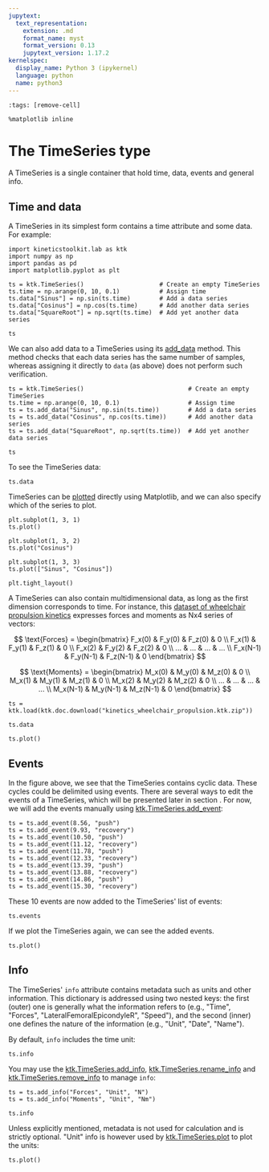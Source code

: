 ```yaml
---
jupytext:
  text_representation:
    extension: .md
    format_name: myst
    format_version: 0.13
    jupytext_version: 1.17.2
kernelspec:
  display_name: Python 3 (ipykernel)
  language: python
  name: python3
---
```


```{code-cell} ipython3
:tags: [remove-cell]

%matplotlib inline
```

# The TimeSeries type

A TimeSeries is a single container that hold time, data, events and general info.

## Time and data

A TimeSeries in its simplest form contains a time attribute and some data. For example:

```{code-cell} ipython3
import kineticstoolkit.lab as ktk
import numpy as np
import pandas as pd
import matplotlib.pyplot as plt

ts = ktk.TimeSeries()                     # Create an empty TimeSeries
ts.time = np.arange(0, 10, 0.1)           # Assign time
ts.data["Sinus"] = np.sin(ts.time)        # Add a data series
ts.data["Cosinus"] = np.cos(ts.time)      # Add another data series
ts.data["SquareRoot"] = np.sqrt(ts.time)  # Add yet another data series

ts
```

We can also add data to a TimeSeries using its [add_data](api/ktk.TimeSeries.add_data.rst) method. This method checks that each data series has the same number of samples, whereas assigning it directly to `data` (as above) does not perform such verification.

```{code-cell} ipython3
ts = ktk.TimeSeries()                             # Create an empty TimeSeries
ts.time = np.arange(0, 10, 0.1)                   # Assign time
ts = ts.add_data("Sinus", np.sin(ts.time))        # Add a data series
ts = ts.add_data("Cosinus", np.cos(ts.time))      # Add another data series
ts = ts.add_data("SquareRoot", np.sqrt(ts.time))  # Add yet another data series

ts
```

To see the TimeSeries data:

```{code-cell} ipython3
ts.data
```

TimeSeries can be [plotted](api/ktk.TimeSeries.plot.rst) directly using Matplotlib, and we can also specify which of the series to plot.

```{code-cell} ipython3
plt.subplot(1, 3, 1)
ts.plot()

plt.subplot(1, 3, 2)
ts.plot("Cosinus")

plt.subplot(1, 3, 3)
ts.plot(["Sinus", "Cosinus"])

plt.tight_layout()
```

A TimeSeries can also contain multidimensional data, as long as the first dimension corresponds to time. For instance, this [dataset of wheelchair propulsion kinetics](dataset_kinetics_wheelchair_propulsion.md) expresses forces and moments as Nx4 series of vectors:

$$
\text{Forces} = \begin{bmatrix}
F_x(0) & F_y(0) & F_z(0) & 0 \\
F_x(1) & F_y(1) & F_z(1) & 0 \\
F_x(2) & F_y(2) & F_z(2) & 0 \\
... & ... & ... & ... \\
F_x(N-1) & F_y(N-1) & F_z(N-1) & 0
\end{bmatrix}
$$

$$
\text{Moments} = \begin{bmatrix}
M_x(0) & M_y(0) & M_z(0) & 0 \\
M_x(1) & M_y(1) & M_z(1) & 0 \\
M_x(2) & M_y(2) & M_z(2) & 0 \\
... & ... & ... & ... \\
M_x(N-1) & M_y(N-1) & M_z(N-1) & 0
\end{bmatrix}
$$

```{code-cell} ipython3
ts = ktk.load(ktk.doc.download("kinetics_wheelchair_propulsion.ktk.zip"))

ts.data
```

```{code-cell} ipython3
ts.plot()
```

## Events

In the figure above, we see that the TimeSeries contains cyclic data. These cycles could be delimited using events. There are several ways to edit the events of a TimeSeries, which will be presented later in section [](timeseries_event_management.md). For now, we will add the events manually using [ktk.TimeSeries.add_event](api/ktk.TimeSeries.add_event.rst):

```{code-cell} ipython3
ts = ts.add_event(8.56, "push")
ts = ts.add_event(9.93, "recovery")
ts = ts.add_event(10.50, "push")
ts = ts.add_event(11.12, "recovery")
ts = ts.add_event(11.78, "push")
ts = ts.add_event(12.33, "recovery")
ts = ts.add_event(13.39, "push")
ts = ts.add_event(13.88, "recovery")
ts = ts.add_event(14.86, "push")
ts = ts.add_event(15.30, "recovery")
```

These 10 events are now added to the TimeSeries' list of events:

```{code-cell} ipython3
ts.events
```

If we plot the TimeSeries again, we can see the added events.

```{code-cell} ipython3
ts.plot()
```

## Info

The TimeSeries' `info` attribute contains metadata such as units and other information. This dictionary is addressed using two nested keys: the first (outer) one is generally what the information refers to (e.g., "Time", "Forces", "LateralFemoralEpicondyleR", "Speed"), and the second (inner) one defines the nature of the information (e.g., "Unit", "Date", "Name").

By default, `info` includes the time unit:

```{code-cell} ipython3
ts.info
```

You may use the [ktk.TimeSeries.add_info](api/ktk.TimeSeries.add_info.rst), [ktk.TimeSeries.rename_info](api/ktk.TimeSeries.rename_info.rst) and [ktk.TimeSeries.remove_info](api/ktk.TimeSeries.remove_info.rst) to manage `info`:

```{code-cell} ipython3
ts = ts.add_info("Forces", "Unit", "N")
ts = ts.add_info("Moments", "Unit", "Nm")

ts.info
```

Unless explicitly mentioned, metadata is not used for calculation and is strictly optional. "Unit" info is however used by [ktk.TimeSeries.plot](api/ktk.TimeSeries.plot.rst) to plot the units:

```{code-cell} ipython3
ts.plot()
```

